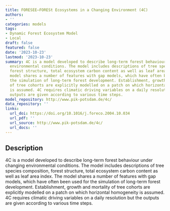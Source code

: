 ```yaml
---
title: FORESEE–FORESt Ecosystems in a Changing Environment (4C)
authors:
- ''
categories: models
tags:
- Dynamic Forest Ecosystem Model
- Local
draft: false
featured: false
date: '2023-10-23'
lastmod: '2023-10-23'
summary: 4C is a model developed to describe long-term forest behaviour under changing
  environmental conditions. The model includes descriptions of tree species composition,
  forest structure, total ecosystem carbon content as well as leaf area index. The
  model shares a number of features with gap models, which have often been used for
  the simulation of long-term forest development. Establishment, growth and mortality
  of tree cohorts are explicitly modelled on a patch on which horizontal homogeneity
  is assumed. 4C requires climatic driving variables on a daily resolution but the
  outputs are given according to various time steps.
model_repository: http://www.pik-potsdam.de/4c/
data_repository: ''
links:
  url_doi: https://doi.org/10.1016/j.foreco.2004.10.034
  url_pdf: ''
  url_source: http://www.pik-potsdam.de/4c/
  url_docs: ''
---
```


## Description

4C is a model developed to describe long-term forest behaviour under changing environmental conditions. The model includes descriptions of tree species composition, forest structure, total ecosystem carbon content as well as leaf area index. The model shares a number of features with gap models, which have often been used for the simulation of long-term forest development. Establishment, growth and mortality of tree cohorts are explicitly modelled on a patch on which horizontal homogeneity is assumed. 4C requires climatic driving variables on a daily resolution but the outputs are given according to various time steps.

